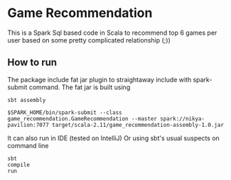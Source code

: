 # Game Recommendation
This is a Spark Sql based code in Scala to recommend top 6 games per user based on some pretty complicated relationship (;))

## How to run
The package include fat jar plugin to straightaway include with spark-submit command.
The fat jar is built using 
```$xslt
sbt assembly
```
```$xslt
$SPARK_HOME/bin/spark-submit --class game_recommendation.GameRecommendation --master spark://nikya-pavilion:7077 target/scala-2.11/game_recommendation-assembly-1.0.jar
```
It can also run in IDE (tested on IntelliJ)
Or using sbt's usual suspects on command line

```$xslt
sbt
compile
run
```
